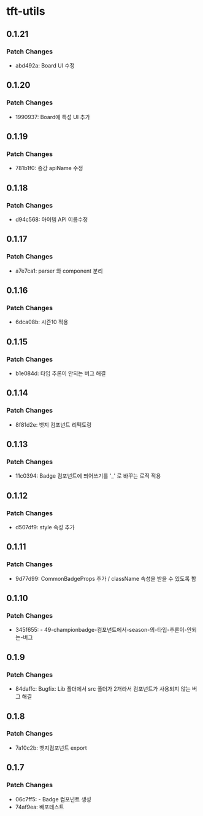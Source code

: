 # tft-utils

## 0.1.21

### Patch Changes

- abd492a: Board UI 수정

## 0.1.20

### Patch Changes

- 1990937: Board에 특성 UI 추가

## 0.1.19

### Patch Changes

- 781b1f0: 증강 apiName 수정

## 0.1.18

### Patch Changes

- d94c568: 아이템 API 이름수정

## 0.1.17

### Patch Changes

- a7e7ca1: parser 와 component 분리

## 0.1.16

### Patch Changes

- 6dca08b: 시즌10 적용

## 0.1.15

### Patch Changes

- b1e084d: 타입 추론이 안되는 버그 해결

## 0.1.14

### Patch Changes

- 8f81d2e: 뱃지 컴포넌트 리펙토링

## 0.1.13

### Patch Changes

- 11c0394: Badge 컴포넌트에 띄어쓰기를 '\_' 로 바꾸는 로직 적용

## 0.1.12

### Patch Changes

- d507df9: style 속성 추가

## 0.1.11

### Patch Changes

- 9d77d99: CommonBadgeProps 추가 / className 속성을 받을 수 있도록 함

## 0.1.10

### Patch Changes

- 345f655: - 49-championbadge-컴포넌트에서-season-의-타입-추론이-안되는-버그

## 0.1.9

### Patch Changes

- 84daffc: Bugfix: Lib 폴더에서 src 폴더가 2개라서 컴포넌트가 사용되지 않는 버그 해결

## 0.1.8

### Patch Changes

- 7a10c2b: 뱃지컴포넌트 export

## 0.1.7

### Patch Changes

- 06c7ff5: - Badge 컴포넌트 생성
- 74af9ea: 배포테스트
